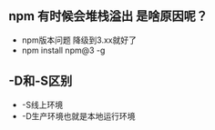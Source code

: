 ## npm 有时候会堆栈溢出 是啥原因呢？
* npm版本问题 降级到3.xx就好了
* npm install npm@3 -g 
## -D和-S区别
* -S线上环境
* -D生产环境也就是本地运行环境